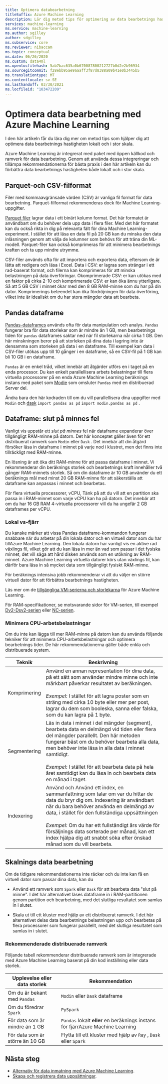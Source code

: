```yaml
---
title: Optimera databearbetning
titleSuffix: Azure Machine Learning
description: Lär dig metod tips för optimering av data bearbetnings hastigheter och vilka integrations Azure Machine Learning har stöd för data bearbetning i stor skala.
services: machine-learning
ms.service: machine-learning
ms.author: sgilley
author: sdgilley
ms.subservice: core
ms.reviewer: nibaccam
ms.topic: conceptual
ms.date: 06/26/2020
ms.custom: data4ml
ms.openlocfilehash: 5ab7bac635a0b670087800212727b0d2e2b96934
ms.sourcegitcommit: f28ebb95ae9aaaff3f87d8388a09b41e0b3445b5
ms.translationtype: MT
ms.contentlocale: sv-SE
ms.lasthandoff: 03/30/2021
ms.locfileid: "103472209"
---
```

# <a name="optimize-data-processing-with-azure-machine-learning"></a>Optimera data bearbetning med Azure Machine Learning

I den här artikeln får du lära dig mer om metod tips som hjälper dig att optimera data bearbetnings hastigheten lokalt och i stor skala.

Azure Machine Learning är integrerat med paket med öppen källkod och ramverk för data bearbetning. Genom att använda dessa integreringar och tillämpa rekommendationerna för bästa praxis i den här artikeln kan du förbättra data bearbetnings hastigheten både lokalt och i stor skala.

## <a name="parquet-and-csv-file-formats"></a>Parquet-och CSV-filformat

Filer med kommaavgränsade värden (CSV) är vanliga fil format för data bearbetning. Parquet-filformat rekommenderas dock för Machine Learning-uppgifter.

[Parquet filer](https://parquet.apache.org/) lagrar data i ett binärt kolumn format. Det här formatet är användbart om du behöver dela upp data i flera filer. Med det här formatet kan du också rikta in dig på relevanta fält för dina Machine Learning-experiment. I stället för att läsa en data fil på 20 GB kan du minska den data inläsningen genom att välja de kolumner som behövs för att träna din ML-modell. Parquet-filer kan också komprimeras för att minimera bearbetnings kraften och ta upp mindre utrymme.

CSV-filer används ofta för att importera och exportera data, eftersom de är lätta att redigera och läsa i Excel. Data i CSV: er lagras som strängar i ett rad-baserat format, och filerna kan komprimeras för att minska belastningen på data överföringar. Okomprimerade CSV: er kan utökas med en faktor på cirka 2-10 och komprimerade CSV: er kan öka ännu ytterligare. Så att 5 GB CSV i minnet ökar med den 8 GB RAM-minne som du har på din dator. Komprimerings beteendet kan öka fördröjningen för data överföring, vilket inte är idealiskt om du har stora mängder data att bearbeta. 

## <a name="pandas-dataframe"></a>Pandas dataframe

[Pandas-dataframes](https://pandas.pydata.org/pandas-docs/stable/getting_started/overview.html) används ofta för data manipulation och analys. `Pandas` fungerar bra för data storlekar som är mindre än 1 GB, men bearbetnings tiden för `pandas` dataframes saktar ned när fil storlekarna når cirka 1 GB. Den här minskningen beror på att storleken på dina data i lagring inte är densamma som storleken på data i en dataframe. Till exempel kan data i CSV-filer utökas upp till 10 gånger i en dataframe, så en CSV-fil på 1 GB kan bli 10 GB i en dataframe.

`Pandas` är en enkel tråd, vilket innebär att åtgärder utförs en i taget på en enda processor. Du kan enkelt parallellisera arbets belastningar till flera virtuella processorer på en enda Azure Machine Learning beräknings instans med paket som [Modie](https://modin.readthedocs.io/en/latest/) som omsluter `Pandas` med en distribuerad Server del.

Ändra bara den här kodraden till om du vill parallellisera dina uppgifter med `Modin` och [dask](https://dask.org) `import pandas as pd` `import modin.pandas as pd` .

## <a name="dataframe-out-of-memory-error"></a>Dataframe: slut på minnes fel 

Vanligt vis uppstår ett *slut på minnes* fel när dataframe expanderar över tillgängligt RAM-minne på datorn. Det här konceptet gäller även för ett distribuerat ramverk som `Modin` eller `Dask` .  Det innebär att din åtgärd försöker läsa in dataframe i minnet på varje nod i klustret, men det finns inte tillräckligt med RAM-minne.

En lösning är att öka ditt RAM-minne för att passa dataframe i minnet. Vi rekommenderar din beräknings storlek och bearbetnings kraft innehåller två gånger RAM-minnets storlek. Så om din dataframe är 10 GB använder du ett beräknings mål med minst 20 GB RAM-minne för att säkerställa att dataframe kan anpassas i minnet och bearbetas. 

För flera virtuella processorer, vCPU, Tänk på att du vill att en partition ska passa in i RAM-minnet som varje vCPU kan ha på datorn. Det innebär att om du har 16 GB RAM 4-virtuella processorer vill du ha ungefär 2 GB dataframes per vCPU.

### <a name="local-vs-remote"></a>Lokal vs-fjärr

Du kanske märker att vissa Pandas dataframe-kommandon fungerar snabbare när du arbetar på din lokala dator och en virtuell dator som du har tillAzure Machine Learning. Den lokala datorn har vanligt vis en aktive rad växlings fil, vilket gör att du kan läsa in mer än vad som passar i det fysiska minnet, det vill säga att hård disken används som en utökning av RAM-minnet. Azure Machine Learning virtuella datorer körs utan växlings fil, kan därför bara läsa in så mycket data som tillgängligt fysiskt RAM-minne. 

För beräknings intensiva jobb rekommenderar vi att du väljer en större virtuell dator för att förbättra bearbetnings hastigheten.

Läs mer om de [tillgängliga VM-serierna och storlekarna](concept-compute-target.md#supported-vm-series-and-sizes) för Azure Machine Learning. 

För RAM-specifikationer, se motsvarande sidor för VM-serien, till exempel [Dv2-Dsv2-serien](../virtual-machines/dv2-dsv2-series-memory.md) eller [NC-serien](../virtual-machines/nc-series.md).

### <a name="minimize-cpu-workloads"></a>Minimera CPU-arbetsbelastningar

Om du inte kan lägga till mer RAM-minne på datorn kan du använda följande tekniker för att minimera CPU-arbetsbelastningar och optimera bearbetnings tider. De här rekommendationerna gäller både enkla och distribuerade system.

Teknik | Beskrivning
----|----
Komprimering | Använd en annan representation för dina data, på ett sätt som använder mindre minne och inte märkbart påverkar resultatet av beräkningen.<br><br>*Exempel:* I stället för att lagra poster som en sträng med cirka 10 byte eller mer per post, lagrar du dem som booleska, sanna eller falska, som du kan lagra på 1 byte.
Segmentering | Läs in data i minnet i del mängder (segment), bearbeta data en delmängd vid tiden eller flera del mängder parallellt. Den här metoden fungerar bäst om du behöver bearbeta alla data, men behöver inte läsa in alla data i minnet samtidigt. <br><br>*Exempel:* I stället för att bearbeta data på hela året samtidigt kan du läsa in och bearbeta data en månad i taget.
Indexering | Använd och Använd ett index, en sammanfattning som talar om var du hittar de data du bryr dig om. Indexering är användbart när du bara behöver använda en delmängd av data, i stället för den fullständiga uppsättningen<br><br>*Exempel:* Om du har ett fullständigt års värde för försäljnings data sorterade per månad, kan ett index hjälpa dig att snabbt söka efter önskad månad som du vill bearbeta.

## <a name="scale-data-processing"></a>Skalnings data bearbetning

Om de tidigare rekommendationerna inte räcker och du inte kan få en virtuell dator som passar dina data, kan du 

* Använd ett ramverk som `Spark` eller `Dask` för att bearbeta data "slut på minne". I det här alternativet läses dataframe in i RAM-partitionen genom partition och bearbetning, med det slutliga resultatet som samlas in i slutet.  

* Skala ut till ett kluster med hjälp av ett distribuerat ramverk. I det här alternativet delas data bearbetnings belastningen upp och bearbetas på flera processorer som fungerar parallellt, med det slutliga resultatet som samlas in i slutet.

### <a name="recommended-distributed-frameworks"></a>Rekommenderade distribuerade ramverk

Följande tabell rekommenderar distribuerade ramverk som är integrerade med Azure Machine Learning baserat på din kod inställning eller data storlek.

Upplevelse eller data storlek | Rekommendation
------|------
Om du är bekant med `Pandas`| `Modin` eller `Dask` dataframe
Om du föredrar `Spark` | `PySpark`
För data som är mindre än 1 GB | `Pandas` lokalt **eller** en beräknings instans för fjärrAzure Machine Learning
För data som är större än 10 GB| Flytta till ett kluster med hjälp av `Ray` , `Dask` eller `Spark`

## <a name="next-steps"></a>Nästa steg

* [Alternativ för data inmatning med Azure Machine Learning](concept-data-ingestion.md).
* [Skapa och registrera data uppsättningar](how-to-create-register-datasets.md).
